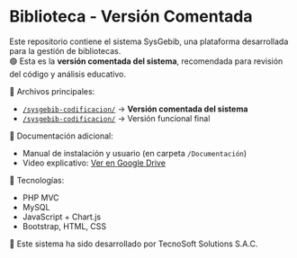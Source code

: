 # Biblioteca - Versión Comentada

Este repositorio contiene el sistema SysGebib, una plataforma desarrollada para la gestión de bibliotecas.  
🟢 Esta es la **versión comentada del sistema**, recomendada para revisión del código y análisis educativo.

📂 Archivos principales:
- [`/sysgebib-codificacion/`](./version-comentada) → **Versión comentada del sistema**
- [`/sysgebib-codificacion/`](./main) → Versión funcional final

📄 Documentación adicional:
- Manual de instalación y usuario (en carpeta `/Documentación`)
- Video explicativo: [Ver en Google Drive](https://drive.google.com/...)

🔧 Tecnologías:
- PHP MVC
- MySQL
- JavaScript + Chart.js
- Bootstrap, HTML, CSS

🔐 Este sistema ha sido desarrollado por TecnoSoft Solutions S.A.C.
